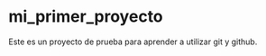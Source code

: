 mi_primer_proyecto
==================

Este es un proyecto de prueba para aprender a utilizar git y github.